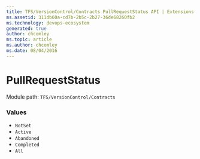 ```yaml
---
title: TFS/VersionControl/Contracts PullRequestStatus API | Extensions for Azure DevOps Services
ms.assetid: 311db60a-cd7b-2b5c-2b27-36de68260fb2
ms.technology: devops-ecosystem
generated: true
author: chcomley
ms.topic: article
ms.author: chcomley
ms.date: 08/04/2016
---
```


# PullRequestStatus

Module path: `TFS/VersionControl/Contracts`

### Values

* `NotSet`
* `Active`
* `Abandoned`
* `Completed`
* `All`
